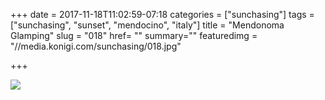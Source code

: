 +++
date = 2017-11-18T11:02:59-07:18
categories = ["sunchasing"]
tags = ["sunchasing", "sunset", "mendocino", "italy"]
title = "Mendonoma Glamping"
slug = "018"
href= ""
summary=""
featuredimg = "//media.konigi.com/sunchasing/018.jpg"

+++

<img src="//media.konigi.com/sunchasing/018.jpg" />